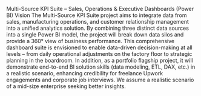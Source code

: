 Multi-Source KPI Suite – Sales, Operations & Executive Dashboards (Power BI)
Vision
The Multi-Source KPI Suite project aims to integrate data from sales, manufacturing operations, and customer relationship management into a unified analytics solution. By combining three distinct data sources into a single Power BI model, the project will break down data silos and provide a 360° view of business performance. This comprehensive dashboard suite is envisioned to enable data-driven decision-making at all levels – from daily operational adjustments on the factory floor to strategic planning in the boardroom. In addition, as a portfolio flagship project, it will demonstrate end-to-end BI solution skills (data modeling, ETL, DAX, etc.) in a realistic scenario, enhancing credibility for freelance Upwork engagements and corporate job interviews. We assume a realistic scenario of a mid-size enterprise seeking better insights.